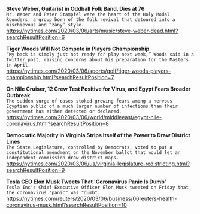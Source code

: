 **Steve Weber, Guitarist in Oddball Folk Band, Dies at 76**\
`Mr. Weber and Peter Stampfel were the heart of the Holy Modal Rounders, a group born of the folk revival that detoured into a mischievous and “zany” style.`\
https://nytimes.com/2020/03/06/arts/music/steve-weber-dead.html?searchResultPosition=6

**Tiger Woods Will Not Compete in Players Championship**\
`“My back is simply just not ready for play next week,” Woods said in a Twitter post, raising concerns about his preparation for the Masters in April.`\
https://nytimes.com/2020/03/06/sports/golf/tiger-woods-players-championship.html?searchResultPosition=7

**On Nile Cruiser, 12 Crew Test Positive for Virus, and Egypt Fears Broader Outbreak**\
`The sudden surge of cases stoked growing fears among a nervous Egyptian public of a much larger number of infections than their government has either detected or declared.`\
https://nytimes.com/2020/03/06/world/middleeast/egypt-nile-coronavirus.html?searchResultPosition=8

**Democratic Majority in Virginia Strips Itself of the Power to Draw District Lines**\
`The State Legislature, controlled by Democrats, voted to put a constitutional amendment on the November ballot that would let an independent commission draw district maps.`\
https://nytimes.com/2020/03/06/us/virginia-legislature-redistricting.html?searchResultPosition=9

**Tesla CEO Elon Musk Tweets That 'Coronavirus Panic Is Dumb'**\
`Tesla Inc's Chief Executive Officer Elon Musk tweeted on Friday that the coronavirus "panic" was "dumb".`\
https://nytimes.com/reuters/2020/03/06/business/06reuters-health-coronavirus-musk.html?searchResultPosition=10

